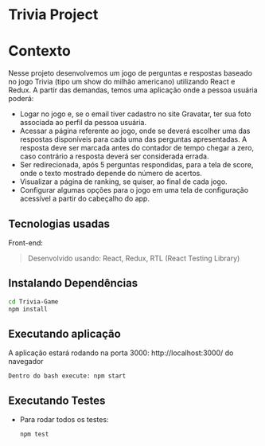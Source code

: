 # Trivia Project 
# Contexto
Nesse projeto desenvolvemos um jogo de perguntas e respostas baseado no jogo Trivia (tipo um show do milhão americano) utilizando React e Redux. A partir das demandas, temos uma aplicação onde a pessoa usuária poderá:
- Logar no jogo e, se o email tiver cadastro no site Gravatar, ter sua foto associada ao perfil da pessoa usuária.
- Acessar a página referente ao jogo, onde se deverá escolher uma das respostas disponíveis para cada uma das perguntas apresentadas. A resposta deve ser marcada antes do contador de tempo chegar a zero, caso contrário a resposta deverá ser considerada errada.
- Ser redirecionada, após 5 perguntas respondidas, para a tela de score, onde o texto mostrado depende do número de acertos.
- Visualizar a página de ranking, se quiser, ao final de cada jogo.
- Configurar algumas opções para o jogo em uma tela de configuração acessível a partir do cabeçalho do app.
## Tecnologias usadas
Front-end:
> Desenvolvido usando: React, Redux, RTL (React Testing Library)
## Instalando Dependências
```bash
cd Trivia-Game
npm install
```
## Executando aplicação
  A aplicação estará rodando na porta 3000: http://localhost:3000/ do navegador
  ```
  Dentro do bash execute: npm start
  ```
## Executando Testes
* Para rodar todos os testes:
  ```
  npm test
  ```

